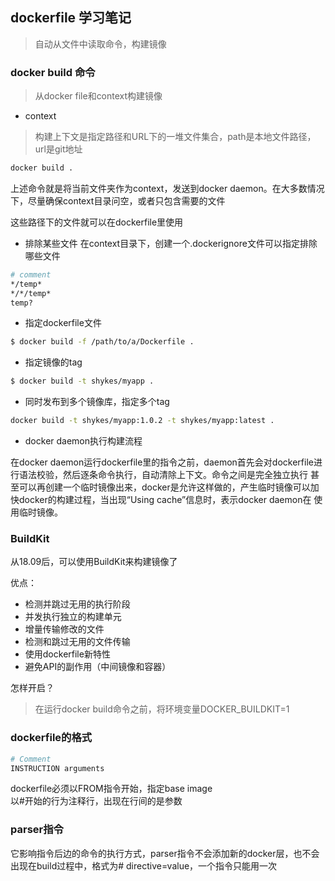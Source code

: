 ## dockerfile 学习笔记
> 自动从文件中读取命令，构建镜像

### docker build 命令
> 从docker file和context构建镜像

+ context
> 构建上下文是指定路径和URL下的一堆文件集合，path是本地文件路径，url是git地址

```bash
docker build .
```
上述命令就是将当前文件夹作为context，发送到docker daemon。在大多数情况下，尽量确保context目录问空，或者只包含需要的文件

这些路径下的文件就可以在dockerfile里使用

+ 排除某些文件
在context目录下，创建一个.dockerignore文件可以指定排除哪些文件

```bash
# comment
*/temp*
*/*/temp*
temp?
```

+ 指定dockerfile文件
```bash
$ docker build -f /path/to/a/Dockerfile .
```

+ 指定镜像的tag
```bash
$ docker build -t shykes/myapp .
```

+ 同时发布到多个镜像库，指定多个tag
```bash
docker build -t shykes/myapp:1.0.2 -t shykes/myapp:latest .
```
+ docker daemon执行构建流程

在docker daemon运行dockerfile里的指令之前，daemon首先会对dockerfile进行语法校验，然后逐条命令执行，自动清除上下文。命令之间是完全独立执行
甚至可以再创建一个临时镜像出来，docker是允许这样做的，产生临时镜像可以加快docker的构建过程，当出现“Using cache”信息时，表示docker daemon在
使用临时镜像。

### BuildKit
从18.09后，可以使用BuildKit来构建镜像了

优点：
+ 检测并跳过无用的执行阶段
+ 并发执行独立的构建单元
+ 增量传输修改的文件
+ 检测和跳过无用的文件传输
+ 使用dockerfile新特性
+ 避免API的副作用（中间镜像和容器）

怎样开启？
> 在运行docker build命令之前，将环境变量DOCKER_BUILDKIT=1


### dockerfile的格式
 ```bash
 # Comment
INSTRUCTION arguments
```
dockerfile必须以FROM指令开始，指定base image   
以#开始的行为注释行，出现在行间的是参数

### parser指令
它影响指令后边的命令的执行方式，parser指令不会添加新的docker层，也不会出现在build过程中，格式为# directive=value，一个指令只能用一次



